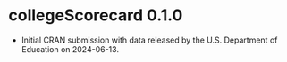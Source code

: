 # collegeScorecard 0.1.0

* Initial CRAN submission with data released by the U.S. Department of Education on 2024-06-13.
